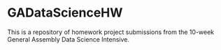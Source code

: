 # GADataScienceHW
This is a repository of homework project submissions from the 10-week General Assembly Data Science Intensive.
